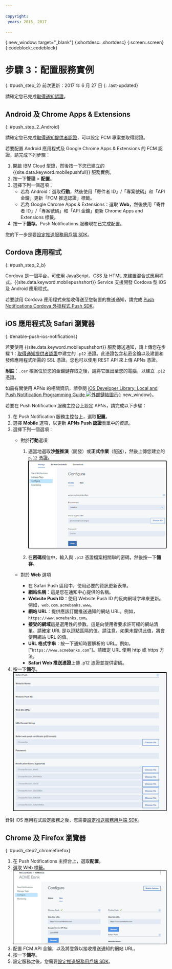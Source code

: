 ```yaml
---

copyright:
 years: 2015, 2017

---
```


{:new_window: target="_blank"}
{:shortdesc: .shortdesc}
{:screen:.screen}
{:codeblock:.codeblock}

# 步驟 3：配置服務實例 
{: #push_step_2}
前次更新：2017 年 6 月 27 日
{: .last-updated}

請確定您已完成[取得通知認證](push_step_1.html)。


## Android 及 Chrome Apps & Extensions
{: #push_step_2_Android}


請確定您已完成[取得通知提供者認證](push_step_1.html)，可以設定 FCM 專案並取得認證。

若要配置 Android 應用程式及 Google Chrome Apps & Extensions 的 FCM 認證，請完成下列步驟：

1. 開啟 IBM Cloud 型錄，然後按一下您已建立的 {{site.data.keyword.mobilepushfull}} 服務實例。 
2. 按一下**管理** > **配置**。 
3. 選擇下列一個選項： 
	- 若為 Android：選取**行動**，然後使用「寄件者 ID」/「專案號碼」和「API 金鑰」更新「FCM 推送認證」標籤。 
	- 若為 Google Chrome Apps & Extensions：選取 **Web**，然後使用「寄件者 ID」/「專案號碼」和「API 金鑰」更新 Chrome Apps and Extensions 標籤。 
4. 按一下**儲存**。Push Notifications 服務現在已完成配置。

您的下一步是要[設定推送服務用戶端 SDK](push_step_3.html)。


## Cordova 應用程式 
{: #push_step_2_b}


Cordova 是一個平台，可使用 JavaScript、CSS 及 HTML 來建置混合式應用程式。{{site.data.keyword.mobilepushshort}} Service 支援開發 Cordova 型 iOS 及 Android 應用程式。

若要啟用 Cordova 應用程式來接收傳送至您裝置的推送通知，請完成 [Push Notifications Cordova 外掛程式 Push SDK](https://github.com/ibm-bluemix-mobile-services/bms-clientsdk-cordova-plugin-push/tree/Doc#ios-app)。



## iOS 應用程式及 Safari 瀏覽器 
{: #enable-push-ios-notifications}


若要使用 {{site.data.keyword.mobilepushshort}} 服務傳送通知，請上傳您在步驟 1：[取得通知提供者認證](push_step_1.html)中建立的 `.p12` 憑證。此憑證包含私密金鑰以及建置和發佈應用程式所需的 SSL 憑證。您也可以使用 REST API 來上傳 APNs 憑證。

**附註**：`.cer` 檔案位於您的金鑰鏈存取之後，請將它匯出至您的電腦，以建立 `.p12` 憑證。

如需有關使用 APNs 的相關資訊，請參閱 [iOS Developer Library: Local and Push Notification Programming Guide ![外部鏈結圖示](../../icons/launch-glyph.svg "外部鏈結圖示")](https://developer.apple.com/library/content/documentation/NetworkingInternet/Conceptual/RemoteNotificationsPG/APNSOverview.html#//apple_ref/doc/uid/TP40008194-CH8-SW1){: new_window}。

若要在 Push Notification 服務主控台上設定 APNs，請完成以下步驟：

1. 在 Push Notification 服務主控台上，選取**配置**。
2. 選擇 **Mobile** 選項，以更新 **APNs Push 認證**表單中的資訊。
3. 選擇下列一個選項：
	- 對於**行動**選項
		1. 適當地選取**沙盤推演**（開發）或**正式作業**（配送），然後上傳您建立的 `p.12` 憑證。
		  ![設定 Push Notifications 主控台](images/wizard.jpg)

		1. 在**密碼**欄位中，輸入與 `.p12` 憑證檔案相關聯的密碼，然後按一下**儲存**。

	- 對於 **Web** 選項
		- 在 Safari Push 區段中，使用必要的資訊更新表單。 
		- **網站名稱**：這是您在通知中心提供的名稱。
		- **Website Push ID**：使用 Website Push ID 的反向網域字串來更新。例如，`web.com.acmebanks.www`。
		- **網站 URL**：提供應該訂閱推送通知的網站 URL。例如，`https://www.acmebanks.com`。
		- **接受的網域**這是選用性的參數。這是向使用者要求許可權的網站清單。請確定 URL 是以逗點區隔的值。請注意，如果未提供此值，將會使用網站 URL 的值。 
		- **URL 格式字串**：按一下通知時要解析的 URL。例如，["`https://www.acmebanks.com`"]。請確定 URL 使用 http 或 https 方法。
		- **Safari Web 推送憑證**上傳 .p12 憑證並提供密碼。
4. 按一下**儲存**。
![Push Notifications 主控台](images/push_configure_safari.jpg)	

針對 iOS 應用程式設定服務之後，您需要[設定推送服務用戶端 SDK](push_step_3.html)。


## Chrome 及 Firefox 瀏覽器 
{: #push_step2_chromefirefox}

1. 在 Push Notifications 主控台上，選取**配置**。
2. 選取 Web 標籤。
	![WebPush 配置](images/webpush_configure.jpg)
3. 配置 FCM API 金鑰，以及將登錄以接收推送通知的網站 URL。
4. 按一下**儲存**。
5. 設定服務之後，您需要[設定推送服務用戶端 SDK](push_step_3.html)。
